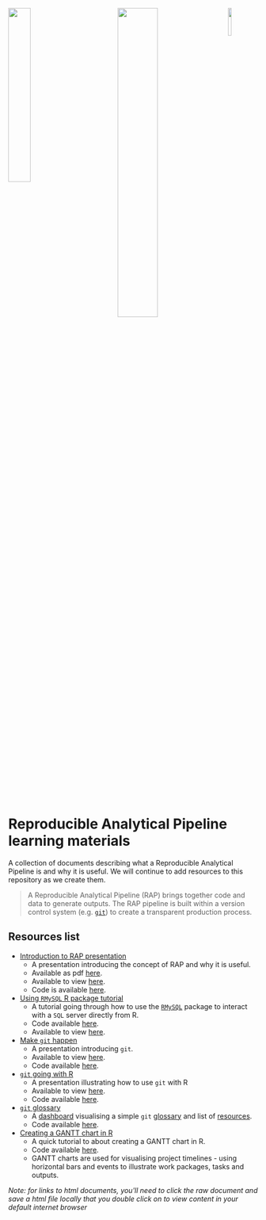 <img align="left" src="images/logos/DataScienceCampus_logo.png" width=30%>&nbsp;&nbsp;&nbsp;&nbsp;&nbsp;&nbsp;&nbsp;&nbsp;&nbsp;&nbsp;&nbsp;&nbsp;&nbsp;&nbsp;&nbsp;&nbsp;
<img src="images/logos/ONS_logo.webp" width=40%>
<img align="right" src="images/logos/DFID_logo.png" width=12%>

<br/>

# Reproducible Analytical Pipeline learning materials

A collection of documents describing what a Reproducible Analytical Pipeline is and why it is useful. We will continue to add resources to this repository as we create them.

> A Reproducible Analytical Pipeline (RAP) brings together code and data to generate outputs. The RAP pipeline is built within a version control system (e.g. [`git`](https://git-scm.com/)) to create a transparent production process.

## Resources list
- [Introduction to RAP presentation](https://github.com/datasciencecampus/gov-uk-rap-materials/blob/master/gov-uk-rap-materials_intro-to-rap.html)
    * A presentation introducing the concept of RAP and why it is useful. 
    * Available as pdf [here](https://github.com/datasciencecampus/gov-uk-rap-materials/blob/master/gov-uk-rap-materials_intro-to-rap.pdf). 
    * Available to view [here](https://josephcrispell.github.io/standalone/gov-uk-rap-materials_intro-to-rap.html#1).
    * Code is available [here](https://github.com/datasciencecampus/gov-uk-rap-materials/blob/master/gov-uk-rap-materials_intro-to-rap.Rmd).
- [Using `RMySQL` R package tutorial](https://github.com/datasciencecampus/gov-uk-rap-materials/blob/master/gov-uk-rap-materials_intro-to-RMySQL.nb.html)
    * A tutorial going through how to use the [`RMySQL`](https://cran.r-project.org/web/packages/RMySQL/index.html) package to interact with a `SQL` server directly from R.
    * Code available [here](https://github.com/datasciencecampus/gov-uk-rap-materials/blob/master/gov-uk-rap-materials_intro-to-RMySQL.Rmd).
    * Available to view [here](https://josephcrispell.github.io/standalone/gov-uk-rap-materials_intro-to-RMySQL.html).
- [Make `git` happen](https://github.com/datasciencecampus/gov-uk-rap-materials/blob/master/gov-uk-rap-materials_make-git-happen.html)
    * A presentation introducing `git`.
    * Available to view [here](https://josephcrispell.github.io/standalone/gov-uk-rap-materials_make-git-happen.html#1).
    * Code available [here](https://github.com/datasciencecampus/gov-uk-rap-materials/blob/master/gov-uk-rap-materials_make-git-happen.Rmd).
- [`git` going with R](https://github.com/datasciencecampus/gov-uk-rap-materials/blob/master/gov-uk-rap-materials_git-going-with-R.html)
    * A presentation illustrating how to use `git` with R
    * Available to view [here](https://josephcrispell.github.io/standalone/gov-uk-rap-materials_git-going-with-R.html#1).
    * Code available [here](https://github.com/datasciencecampus/gov-uk-rap-materials/blob/master/gov-uk-rap-materials_git-going-with-R.Rmd).
- [`git` glossary](https://github.com/datasciencecampus/gov-uk-rap-materials/blob/master/git-glossary/git-command-glossary.csv)
    * A [dashboard](https://github.com/datasciencecampus/gov-uk-rap-materials/blob/master/git-glossary/gov-uk-rap-materials_git-glossary.html) visualising a simple `git` [glossary](https://github.com/datasciencecampus/gov-uk-rap-materials/blob/master/git-glossary/git-command-glossary.csv) and list of [resources](https://github.com/datasciencecampus/gov-uk-rap-materials/blob/master/git-glossary/git-resources.csv).
    * Code available [here](https://github.com/datasciencecampus/gov-uk-rap-materials/blob/master/git-glossary/gov-uk-rap-materials_git-glossary.Rmd).
 - [Creating a GANTT chart in R](https://github.com/datasciencecampus/gov-uk-rap-materials/blob/master/CreatingAGantt/Tutorial-CreatingAGanttInR_18-05-20.html)
   * A quick tutorial to about creating a GANTT chart in R. 
   * Code available [here](https://github.com/datasciencecampus/gov-uk-rap-materials/blob/master/CreatingAGantt/Tutorial-CreatingAGanttInR_18-05-20.Rmd).
   * GANTT charts are used for visualising project timelines - using horizontal bars and events to illustrate work packages, tasks and outputs.
    
_Note: for links to html documents, you'll need to click the raw document and save a html file locally that you double click on to view content in your default internet browser_
